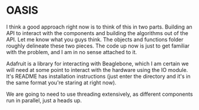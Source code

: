 # OASIS

I think a good approach right now is to think of this in two parts. Building an API to interact with the components and building the algorithms out of the API. Let me know what you guys think. The objects and functions folder roughly delineate these two pieces. The code up now is just to get familiar with the problem, and I am in no sense attached to it. 

Adafruit is a library for interacting with Beaglebone, which I am certain we will need at some point to interact with the hardware using the IO module.  It's README has installation instructions (just enter the directory and it's in the same format you're staring at right now). 

We are going to need to use threading extensively, as different components run in parallel, just a heads up.
